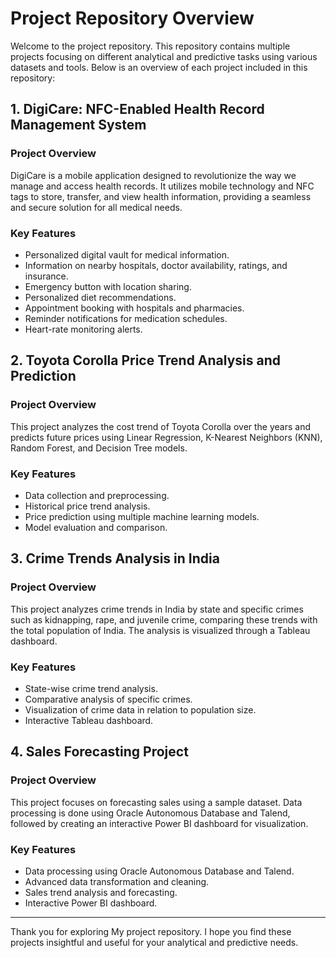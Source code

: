 # Project Repository Overview

Welcome to the project repository. This repository contains multiple projects focusing on different analytical and predictive tasks using various datasets and tools. Below is an overview of each project included in this repository:

## 1. DigiCare: NFC-Enabled Health Record Management System

### Project Overview

DigiCare is a mobile application designed to revolutionize the way we manage and access health records. It utilizes mobile technology and NFC tags to store, transfer, and view health information, providing a seamless and secure solution for all medical needs.

### Key Features
- Personalized digital vault for medical information.
- Information on nearby hospitals, doctor availability, ratings, and insurance.
- Emergency button with location sharing.
- Personalized diet recommendations.
- Appointment booking with hospitals and pharmacies.
- Reminder notifications for medication schedules.
- Heart-rate monitoring alerts.

## 2. Toyota Corolla Price Trend Analysis and Prediction

### Project Overview

This project analyzes the cost trend of Toyota Corolla over the years and predicts future prices using Linear Regression, K-Nearest Neighbors (KNN), Random Forest, and Decision Tree models.

### Key Features
- Data collection and preprocessing.
- Historical price trend analysis.
- Price prediction using multiple machine learning models.
- Model evaluation and comparison.

## 3. Crime Trends Analysis in India

### Project Overview

This project analyzes crime trends in India by state and specific crimes such as kidnapping, rape, and juvenile crime, comparing these trends with the total population of India. The analysis is visualized through a Tableau dashboard.

### Key Features
- State-wise crime trend analysis.
- Comparative analysis of specific crimes.
- Visualization of crime data in relation to population size.
- Interactive Tableau dashboard.

## 4. Sales Forecasting Project

### Project Overview

This project focuses on forecasting sales using a sample dataset. Data processing is done using Oracle Autonomous Database and Talend, followed by creating an interactive Power BI dashboard for visualization.

### Key Features
- Data processing using Oracle Autonomous Database and Talend.
- Advanced data transformation and cleaning.
- Sales trend analysis and forecasting.
- Interactive Power BI dashboard.

---

Thank you for exploring My project repository. I hope you find these projects insightful and useful for your analytical and predictive needs.
